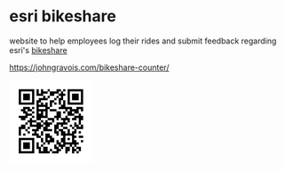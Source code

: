 # esri bikeshare

website to help employees log their rides and submit feedback regarding esri's [bikeshare](http://www.bikebbq.com/2013/08/bikebbq-and-ieba-team-up-to-provide.html)

https://johngravois.com/bikeshare-counter/

![QR code](qrcode.png)